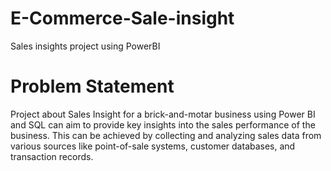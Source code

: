 # E-Commerce-Sale-insight
Sales insights project using PowerBI

# Problem Statement
Project about Sales Insight for a brick-and-motar business using Power BI and SQL can aim 
to provide key insights into the sales performance of the business. This can be achieved by 
collecting and analyzing sales data from various sources like point-of-sale systems, customer 
databases, and transaction records.

